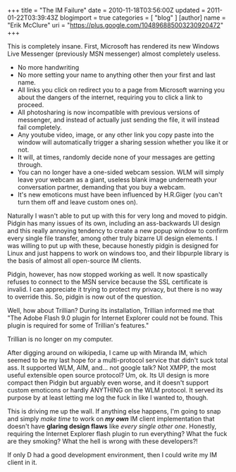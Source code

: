 +++
title = "The IM Failure"
date = 2010-11-18T03:56:00Z
updated = 2011-01-22T03:39:43Z
blogimport = true 
categories = [ "blog" ]
[author]
	name = "Erik McClure"
	uri = "https://plus.google.com/104896885003230920472"
+++

This is completely insane. First, Microsoft has rendered its new Windows Live Messenger (previously MSN messenger) almost completely useless.

 * No more handwriting
 * No more setting your name to anything other then your first and last name.
 * All links you click on redirect you to a page from Microsoft warning you about the dangers of the internet, requiring you to click a link to proceed.
 * All photosharing is now incompatible with previous versions of messenger, and instead of actually just sending the file, it will instead fail completely.
 * Any youtube video, image, or any other link you copy paste into the window will automatically trigger a sharing session whether you like it or not.
 * It will, at times, randomly decide none of your messages are getting through.
 * You can no longer have a one-sided webcam session. WLM will simply leave your webcam as a giant, useless blank image underneath your conversation partner, demanding that you buy a webcam.
 * It's new emoticons must have been influenced by H.R.Giger (you can't turn them off and leave custom ones on).

Naturally I wasn't able to put up with this for very long and moved to pidgin. Pidgin has many issues of its own, including an ass-backwards UI design and this really annoying tendency to create a new popup window to confirm every single file transfer, among other truly bizarre UI design elements. I was willing to put up with these, because honestly pidgin is designed for Linux and just happens to work on windows too, and their libpurple library is the basis of almost all open-source IM clients.

Pidgin, however, has now stopped working as well. It now spastically refuses to connect to the MSN service because the SSL certificate is invalid. I can appreciate it trying to protect my privacy, but there is no way to override this. So, pidgin is now out of the question.

Well, how about Trillian? During its installation, Trillian informed me that "The Adobe Flash 9.0 plugin for Internet Explorer could not be found. This plugin is required for some of Trillian's features."

Trillian is no longer on my computer.

After digging around on wikipedia, I came up with Miranda IM, which seemed to be my last hope for a multi-protocol service that didn't suck total ass. It supported WLM, AIM, and... not google talk? Not XMPP, the most useful extensible open source protocol? Um, ok. Its UI design is more compact then Pidgin but arguably even worse, and it doesn't support custom emoticons or hardly ANYTHING on the WLM protocol. It served its purpose by at least letting me log the fuck in like I wanted to, though.

This is driving me up the wall. If anything else happens, I'm going to snap and simply *make time* to work on ***my own*** IM client implementation that doesn't have **glaring design flaws** like *every single other one*. Honestly, requiring the Internet Explorer flash plugin to run everything? What the fuck are they smoking? What the hell is wrong with these developers?!

If only D had a good development environment, then I could write my IM client in it.
